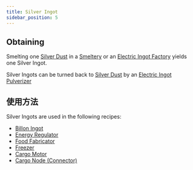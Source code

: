 ```yaml
---
title: Silver Ingot
sidebar_position: 5
---
```


## Obtaining

Smelting one [Silver Dust](Silver-Dust) in a [Smeltery](Smeltery) or an [Electric Ingot Factory](Electric-Ingot-Factory) yields one Silver Ingot.

Silver Ingots can be turned back to [Silver Dust](Silver-Dust) by an [Electric Ingot Pulverizer](Electric-Ingot-Pulverizer)

## 使用方法

Silver Ingots are used in the following recipes:

* [Billon Ingot](Billon-Ingot)
* [Energy Regulator](Energy-Regulator)
* [Food Fabricator](Food-Fabricator)
* [Freezer](Freezer)
* [Cargo Motor](Cargo-Motor)
* [Cargo Node (Connector)](Connector-Node)
